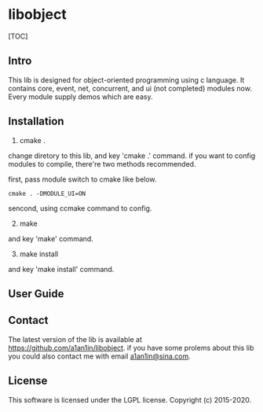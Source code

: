 # libobject

[TOC]

## Intro
This lib is designed for object-oriented programming using c language. It contains core, event, net, concurrent, and ui (not completed) modules now. Every module supply demos which are easy.

## Installation
1. cmake .

  change diretory to this lib, and key 'cmake .' command.
  if you want to config modules to compile, there're two methods recommended.

  first, pass module switch to cmake like below.

  ```
  cmake . -DMODULE_UI=ON
  ```
  sencond, using ccmake command to config.

2. make 

  and key 'make' command.

3. make install

  and key 'make install' command.
  
## User Guide

## Contact
The latest version of the lib is available at https://github.com/a1an1in/libobject. if you have some prolems about this lib you could also contact me with email a1an1in@sina.com.

## License
This software is licensed under the LGPL license. Copyright (c) 2015-2020.
